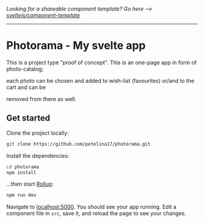 *Looking for a shareable component template? Go here --> [sveltejs/component-template](https://github.com/sveltejs/component-template)*

---

# Photorama - My svelte app

This is a project  type "proof of concept". This is an one-page app in form of photo-catalog;
 
each photo can be chosen and added to wish-list (favourites) or/and to the cart and can be 

removed from there as well.



## Get started

Clone the project locally:

```bash
git clone https://github.com/petelina17/photorama.git
```

Install the dependencies:

```bash
cd photorama
npm install
```

...then start [Rollup](https://rollupjs.org):

```bash
npm run dev
```

Navigate to [localhost:5000](http://localhost:5000). You should see your app running. Edit a component file in `src`, save it, and reload the page to see your changes.


